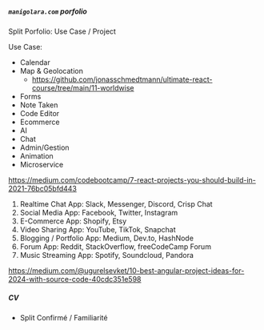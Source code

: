 ##### `manigolara.com` porfolio

Split Porfolio: Use Case / Project

Use Case:

- Calendar
- Map & Geolocation
  - https://github.com/jonasschmedtmann/ultimate-react-course/tree/main/11-worldwise
- Forms
- Note Taken
- Code Editor
- Ecommerce
- AI
- Chat
- Admin/Gestion
- Animation
- Microservice

https://medium.com/codebootcamp/7-react-projects-you-should-build-in-2021-76bc05bfd443

1. Realtime Chat App: Slack, Messenger, Discord, Crisp Chat
2. Social Media App: Facebook, Twitter, Instagram
3. E-Commerce App: Shopify, Etsy
4. Video Sharing App: YouTube, TikTok, Snapchat
5. Blogging / Portfolio App: Medium, Dev.to, HashNode
6. Forum App: Reddit, StackOverflow, freeCodeCamp Forum
7. Music Streaming App: Spotify, Soundcloud, Pandora

https://medium.com/@ugurelsevket/10-best-angular-project-ideas-for-2024-with-source-code-40cdc351e598

##### CV

- Split Confirmé / Familiarité
